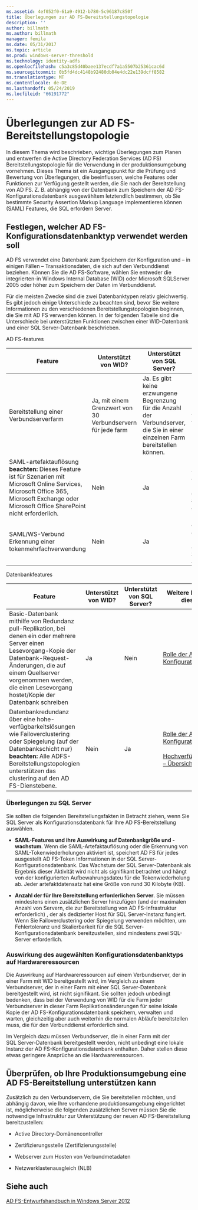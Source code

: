 ```yaml
---
ms.assetid: 4ef052f0-61a9-4912-b780-5c96187c850f
title: Überlegungen zur AD FS-Bereitstellungstopologie
description: ''
author: billmath
ms.author: billmath
manager: femila
ms.date: 05/31/2017
ms.topic: article
ms.prod: windows-server-threshold
ms.technology: identity-adfs
ms.openlocfilehash: c5a3c85d40baee137ecdf7a1a5507b25361cac6d
ms.sourcegitcommit: 0b5fd4dc4148b92480db04e4dc22e139dcff8582
ms.translationtype: MT
ms.contentlocale: de-DE
ms.lasthandoff: 05/24/2019
ms.locfileid: "66191772"
---
```

# <a name="ad-fs-deployment-topology-considerations"></a>Überlegungen zur AD FS-Bereitstellungstopologie

In diesem Thema wird beschrieben, wichtige Überlegungen zum Planen und entwerfen die Active Directory Federation Services \(AD FS\) Bereitstellungstopologie für die Verwendung in der produktionsumgebung vornehmen. Dieses Thema ist ein Ausgangspunkt für die Prüfung und Bewertung von Überlegungen, die beeinflussen, welche Features oder Funktionen zur Verfügung gestellt werden, die Sie nach der Bereitstellung von AD FS. Z. B. abhängig von der Datenbank zum Speichern der AD FS-Konfigurationsdatenbank ausgewähltem letztendlich bestimmen, ob Sie bestimmte Security Assertion Markup Language implementieren können \(SAML\) Features, die SQL erfordern Server.  
  
## <a name="determining-which-type-of-adfs-configuration-database-to-use"></a>Festlegen, welcher AD FS-Konfigurationsdatenbanktyp verwendet werden soll  
AD FS verwendet eine Datenbank zum Speichern der Konfiguration und – in einigen Fällen – Transaktionsdaten, die sich auf den Verbunddienst beziehen. Können Sie die AD FS-Software, wählen Sie entweder die integrierten\-in Windows Internal Database \(WID\) oder Microsoft SQLServer 2005 oder höher zum Speichern der Daten im Verbunddienst.  
  
Für die meisten Zwecke sind die zwei Datenbanktypen relativ gleichwertig. Es gibt jedoch einige Unterschiede zu beachten sind, bevor Sie weitere Informationen zu den verschiedenen Bereitstellungstopologien beginnen, die Sie mit AD FS verwenden können. In der folgenden Tabelle sind die Unterschiede bei unterstützten Funktionen zwischen einer WID-Datenbank und einer SQL Server-Datenbank beschrieben.  
  
AD FS-features  
  
|Feature|Unterstützt von WID?|Unterstützt von SQL Server?|Weitere Informationen zu diesem Feature|  
|-----------|---------------------|----------------------------|---------------------------------------|  
|Bereitstellung einer Verbundserverfarm|Ja, mit einem Grenzwert von 30 Verbundservern für jede farm|Ja. Es gibt keine erzwungene Begrenzung für die Anzahl der Verbundserver, die Sie in einer einzelnen Farm bereitstellen können.|[Bestimmen der AD FS-Bereitstellungstopologie](Determine-Your-AD-FS-Deployment-Topology.md)|  
|SAML-artefaktauflösung **beachten:** Dieses Feature ist für Szenarien mit Microsoft Online Services, Microsoft Office 365, Microsoft Exchange oder Microsoft Office SharePoint nicht erforderlich.|Nein|Ja|[Rolle der AD FS-Konfigurationsdatenbank](../../ad-fs/technical-reference/The-Role-of-the-AD-FS-Configuration-Database.md)<br /><br />[Bewährte Methoden für die sichere Planung und Bereitstellung von AD FS](Best-Practices-for-Secure-Planning-and-Deployment-of-AD-FS.md)|  
|SAML\/WS\-Verbund Erkennung einer tokenmehrfachverwendung|Nein|Ja|[Rolle der AD FS-Konfigurationsdatenbank](../../ad-fs/technical-reference/The-Role-of-the-AD-FS-Configuration-Database.md)<br /><br />[Bewährte Methoden für die sichere Planung und Bereitstellung von AD FS](Best-Practices-for-Secure-Planning-and-Deployment-of-AD-FS.md)|  
  
Datenbankfeatures  
  
|Feature|Unterstützt von WID?|Unterstützt von SQL Server?|Weitere Informationen zu diesem Feature|  
|-----------|---------------------|----------------------------|---------------------------------------|  
|Basic-Datenbank mithilfe von Redundanz pull-Replikation, bei denen ein oder mehrere Server einen Lesevorgang\-Kopie der Datenbank-Request-Änderungen, die auf einem Quellserver vorgenommen werden, die einen Lesevorgang hostet\/Kopie der Datenbank schreiben|Ja|Nein|[Rolle der AD FS-Konfigurationsdatenbank](../../ad-fs/technical-reference/The-Role-of-the-AD-FS-Configuration-Database.md)|  
|Datenbankredundanz über eine hohe\-verfügbarkeitslösungen wie Failoverclustering oder Spiegelung \(auf der Datenbankschicht nur\) **beachten:** Alle ADFS-Bereitstellungstopologien unterstützen das clustering auf den AD FS-Dienstebene.|Nein|Ja|[Rolle der AD FS-Konfigurationsdatenbank](../../ad-fs/technical-reference/The-Role-of-the-AD-FS-Configuration-Database.md)<br /><br />[Hochverfügbarkeitslösungen – Übersicht](https://go.microsoft.com/fwlink/?LinkId=179853)|  
  
### <a name="sql-server-considerations"></a>Überlegungen zu SQL Server  
Sie sollten die folgenden Bereitstellungsfakten in Betracht ziehen, wenn Sie SQL Server als Konfigurationsdatenbank für Ihre AD FS-Bereitstellung auswählen.  
  
-   **SAML-Features und ihre Auswirkung auf Datenbankgröße und -wachstum**. Wenn die SAML-Artefaktauflösung oder die Erkennung von SAML-Tokenwiederholungen aktiviert ist, speichert AD FS für jedes ausgestellt AD FS-Token Informationen in der SQL Server-Konfigurationsdatenbank. Das Wachstum der SQL Server-Datenbank als Ergebnis dieser Aktivität wird nicht als signifikant betrachtet und hängt von der konfigurierten Aufbewahrungsdateu für die Tokenwiederholung ab. Jeder artefaktdatensatz hat eine Größe von rund 30 Kilobyte \(KB\).  
  
-   **Anzahl der für Ihre Bereitstellung erforderlichen Server**. Sie müssen mindestens einen zusätzlichen Server hinzufügen \(und der maximalen Anzahl von Servern, die zur Bereitstellung von AD FS-Infrastruktur erforderlich\) , der als dedizierter Host für SQL Server-Instanz fungiert. Wenn Sie Failoverclustering oder Spiegelung verwenden möchten, um Fehlertoleranz und Skalierbarkeit für die SQL Server-Konfigurationsdatenbank bereitzustellen, sind mindestens zwei SQL-Server erforderlich.  
  
### <a name="how-the-configuration-database-type-you-select-may-impact-hardware-resources"></a>Auswirkung des augewählten Konfigurationsdatenbanktyps auf Hardwareressourcen  
Die Auswirkung auf Hardwareressourcen auf einem Verbundserver, der in einer Farm mit WID bereitgestellt wird, im Vergleich zu einem Verbundserver, der in einer Farm mit einer SQL Server-Datenbank bereitgestellt wird, ist nicht signifikant. Sie sollten jedoch unbedingt bedenken, dass bei der Verwendung von WID für die Farm jeder Verbundserver in dieser Farm Replikationsänderungen für seine lokale Kopie der AD FS-Konfigurationsdatenbank speichern, verwalten und warten, gleichzeitig aber auch weiterhin die normalen Abläufe bereitstellen muss, die für den Verbunddienst erforderlich sind.  
  
Im Vergleich dazu müssen Verbundserver, die in einer Farm mit der SQL Server-Datenbank bereitgestellt werden, nicht unbedingt eine lokale Instanz der AD FS-Konfigurationsdatenbank enthalten. Daher stellen diese etwas geringere Ansprüche an die Hardwareressourcen.  
  
## <a name="verifying-that-your-production-environment-can-support-an-ad-fs-deployment"></a>Überprüfen, ob Ihre Produktionsumgebung eine AD FS-Bereitstellung unterstützen kann  
Zusätzlich zu den Verbundservern, die Sie bereitstellen möchten, und abhängig davon, wie Ihre vorhandene produktionsumgebung eingerichtet ist, möglicherweise die folgenden zusätzlichen Server müssen Sie die notwendige Infrastruktur zur Unterstützung der neuen AD FS-Bereitstellung bereitzustellen:  
  
-   Active Directory-Domänencontroller  
  
-   Zertifizierungsstelle \(Zertifizierungsstelle\)  
  
-   Webserver zum Hosten von Verbundmetadaten  
  
-   Netzwerklastenausgleich \(NLB\)  
  
## <a name="see-also"></a>Siehe auch
[AD FS-Entwurfshandbuch in Windows Server 2012](AD-FS-Design-Guide-in-Windows-Server-2012.md)
